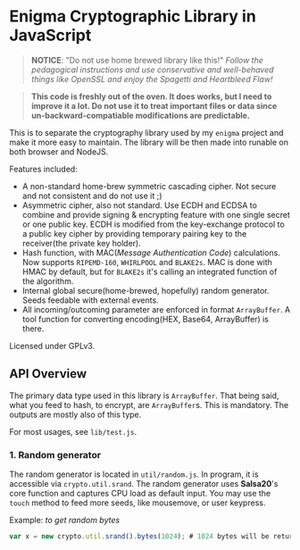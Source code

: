 Enigma Cryptographic Library in JavaScript
==========================================

> **NOTICE**: "Do not use home brewed library like this!" _Follow the
> pedagogical instructions and use conservative and well-behaved things like
> OpenSSL and enjoy the Spagetti and Heartbleed Flaw!_

> **This code is freshly out of the oven. It does works, but I need to improve
> it a lot. Do not use it to treat important files or data since
> un-backward-compatiable modifications are predictable.**

This is to separate the cryptography library used by my `enigma` project and
make it more easy to maintain. The library will be then made into runable on
both browser and NodeJS.

Features included:

* A non-standard home-brew symmetric cascading cipher. Not secure and not
  consistent and do not use it ;)
* Asymmetric cipher, also not standard. Use ECDH and ECDSA to combine and
  provide signing & encrypting feature with one single secret or one public
  key. ECDH is modified from the key-exchange protocol to a public key cipher
  by providing temporary pairing key to the receiver(the private key holder).
* Hash function, with MAC(_Message Authentication Code_) calculations. Now
  supports `RIPEMD-160`, `WHIRLPOOL` and `BLAKE2s`. MAC is done with HMAC by
  default, but for `BLAKE2s` it's calling an integrated function of the
  algorithm.
* Internal global secure(home-brewed, hopefully) random generator. Seeds
  feedable with external events.
* All incoming/outcoming parameter are enforced in format `ArrayBuffer`. A
  tool function for converting encoding(HEX, Base64, ArrayBuffer) is there.

Licensed under GPLv3.

## API Overview

The primary data type used in this library is `ArrayBuffer`. That being said,
what you feed to hash, to encrypt, are `ArrayBuffer`s. This is mandatory. The
outputs are mostly also of this type.

For most usages, see `lib/test.js`.

### 1. Random generator

The random generator is located in `util/random.js`. In program, it is
accessible via `crypto.util.srand`. The random generator uses **Salsa20**'s
core function and captures CPU load as default input. You may use the `touch`
method to feed more seeds, like mousemove, or user keypress.

Example: _to get random bytes_
```javascript
var x = new crypto.util.srand().bytes(1024); # 1024 bytes will be returned
```
